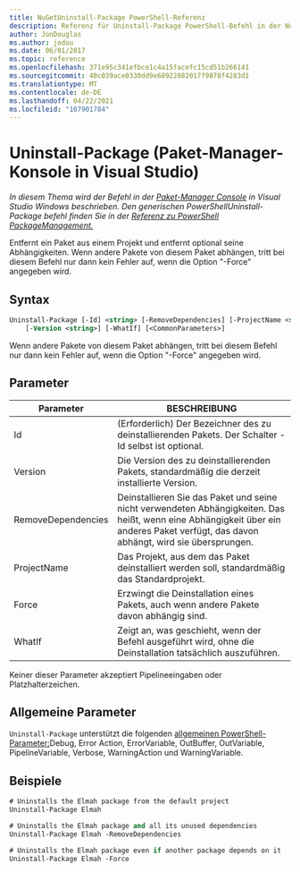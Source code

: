 ```yaml
---
title: NuGetUninstall-Package PowerShell-Referenz
description: Referenz für Uninstall-Package PowerShell-Befehl in der NuGet-Paket-Manager-Konsole in Visual Studio.
author: JonDouglas
ms.author: jodou
ms.date: 06/01/2017
ms.topic: reference
ms.openlocfilehash: 371e95c341efbce1c4a15facefc15cd51b266141
ms.sourcegitcommit: 40c039ace0330dd9e68922882017f9878f4283d1
ms.translationtype: MT
ms.contentlocale: de-DE
ms.lasthandoff: 04/22/2021
ms.locfileid: "107901784"
---
```

# <a name="uninstall-package-package-manager-console-in-visual-studio"></a>Uninstall-Package (Paket-Manager-Konsole in Visual Studio)

*In diesem Thema wird der Befehl in der [Paket-Manager Console](../../consume-packages/install-use-packages-powershell.md) in Visual Studio Windows beschrieben. Den generischen PowerShellUninstall-Package befehl finden Sie in der [Referenz zu PowerShell PackageManagement.](/powershell/module/packagemanagement)*

Entfernt ein Paket aus einem Projekt und entfernt optional seine Abhängigkeiten. Wenn andere Pakete von diesem Paket abhängen, tritt bei diesem Befehl nur dann kein Fehler auf, wenn die Option "-Force" angegeben wird.

## <a name="syntax"></a>Syntax

```ps
Uninstall-Package [-Id] <string> [-RemoveDependencies] [-ProjectName <string>] [-Force]
    [-Version <string>] [-WhatIf] [<CommonParameters>]
```

Wenn andere Pakete von diesem Paket abhängen, tritt bei diesem Befehl nur dann kein Fehler auf, wenn die Option "-Force" angegeben wird.

## <a name="parameters"></a>Parameter

| Parameter | BESCHREIBUNG |
| --- | --- |
| Id | (Erforderlich) Der Bezeichner des zu deinstallierenden Pakets. Der Schalter -Id selbst ist optional. |
| Version | Die Version des zu deinstallierenden Pakets, standardmäßig die derzeit installierte Version. |
| RemoveDependencies | Deinstallieren Sie das Paket und seine nicht verwendeten Abhängigkeiten. Das heißt, wenn eine Abhängigkeit über ein anderes Paket verfügt, das davon abhängt, wird sie übersprungen. |
| ProjectName | Das Projekt, aus dem das Paket deinstalliert werden soll, standardmäßig das Standardprojekt. |
| Force | Erzwingt die Deinstallation eines Pakets, auch wenn andere Pakete davon abhängig sind. |
| WhatIf | Zeigt an, was geschieht, wenn der Befehl ausgeführt wird, ohne die Deinstallation tatsächlich auszuführen. |

Keiner dieser Parameter akzeptiert Pipelineeingaben oder Platzhalterzeichen.

## <a name="common-parameters"></a>Allgemeine Parameter

`Uninstall-Package` unterstützt die folgenden [allgemeinen PowerShell-Parameter:](/powershell/module/microsoft.powershell.core/about/about_commonparameters)Debug, Error Action, ErrorVariable, OutBuffer, OutVariable, PipelineVariable, Verbose, WarningAction und WarningVariable.

## <a name="examples"></a>Beispiele

```ps
# Uninstalls the Elmah package from the default project
Uninstall-Package Elmah

# Uninstalls the Elmah package and all its unused dependencies
Uninstall-Package Elmah -RemoveDependencies 

# Uninstalls the Elmah package even if another package depends on it
Uninstall-Package Elmah -Force
```
